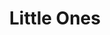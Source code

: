 ---
layout: archive_film
permalink: en/archive/2020/extra-short/little-ones

title: Little Ones
director: Isaac Fisher
country: United Kingdom
description: Two friends, on the eve of the rest of their lives, try to find answers to the some of life's hardest questions.
category: extra-short
image_folder: images/films/archive/2020/extra-short/little-ones
is_winner: true
submission_year: 2020
lang: en
---